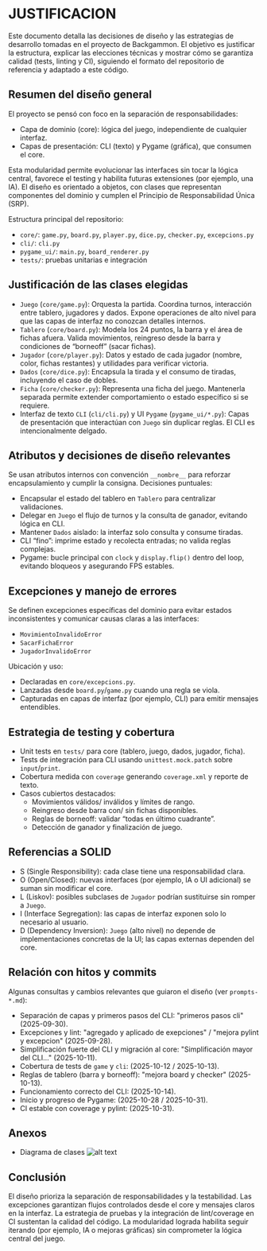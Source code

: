 # JUSTIFICACION

Este documento detalla las decisiones de diseño y las estrategias de desarrollo tomadas en el proyecto de Backgammon. El objetivo es justificar la estructura, explicar las elecciones técnicas y mostrar cómo se garantiza calidad (tests, linting y CI), siguiendo el formato del repositorio de referencia y adaptado a este código.

## Resumen del diseño general

El proyecto se pensó con foco en la separación de responsabilidades:

- Capa de dominio (core): lógica del juego, independiente de cualquier interfaz.
- Capas de presentación: CLI (texto) y Pygame (gráfica), que consumen el core.

Esta modularidad permite evolucionar las interfaces sin tocar la lógica central, favorece el testing y habilita futuras extensiones (por ejemplo, una IA). El diseño es orientado a objetos, con clases que representan componentes del dominio y cumplen el Principio de Responsabilidad Única (SRP).

Estructura principal del repositorio:

- `core/`: `game.py`, `board.py`, `player.py`, `dice.py`, `checker.py`, `excepcions.py`
- `cli/`: `cli.py`
- `pygame_ui/`: `main.py`, `board_renderer.py`
- `tests/`: pruebas unitarias e integración

## Justificación de las clases elegidas

- `Juego` (`core/game.py`): Orquesta la partida. Coordina turnos, interacción entre tablero, jugadores y dados. Expone operaciones de alto nivel para que las capas de interfaz no conozcan detalles internos.
- `Tablero` (`core/board.py`): Modela los 24 puntos, la barra y el área de fichas afuera. Valida movimientos, reingreso desde la barra y condiciones de “borneoff” (sacar fichas).
- `Jugador` (`core/player.py`): Datos y estado de cada jugador (nombre, color, fichas restantes) y utilidades para verificar victoria.
- `Dados` (`core/dice.py`): Encapsula la tirada y el consumo de tiradas, incluyendo el caso de dobles.
- `Ficha` (`core/checker.py`): Representa una ficha del juego. Mantenerla separada permite extender comportamiento o estado específico si se requiere.
- Interfaz de texto `CLI` (`cli/cli.py`) y UI `Pygame` (`pygame_ui/*.py`): Capas de presentación que interactúan con `Juego` sin duplicar reglas. El CLI es intencionalmente delgado.

## Atributos y decisiones de diseño relevantes

Se usan atributos internos con convención `__nombre__` para reforzar encapsulamiento y cumplir la consigna. Decisiones puntuales:

- Encapsular el estado del tablero en `Tablero` para centralizar validaciones.
- Delegar en `Juego` el flujo de turnos y la consulta de ganador, evitando lógica en CLI.
- Mantener `Dados` aislado: la interfaz solo consulta y consume tiradas.
- CLI “fino”: imprime estado y recolecta entradas; no valida reglas complejas.
- Pygame: bucle principal con `clock` y `display.flip()` dentro del loop, evitando bloqueos y asegurando FPS estables.

## Excepciones y manejo de errores

Se definen excepciones específicas del dominio para evitar estados inconsistentes y comunicar causas claras a las interfaces:

- `MovimientoInvalidoError`
- `SacarFichaError`
- `JugadorInvalidoError`

Ubicación y uso:

- Declaradas en `core/excepcions.py`.
- Lanzadas desde `board.py`/`game.py` cuando una regla se viola.
- Capturadas en capas de interfaz (por ejemplo, CLI) para emitir mensajes entendibles.

## Estrategia de testing y cobertura

- Unit tests en `tests/` para core (tablero, juego, dados, jugador, ficha).
- Tests de integración para CLI usando `unittest.mock.patch` sobre `input`/`print`.
- Cobertura medida con `coverage` generando `coverage.xml` y reporte de texto.
- Casos cubiertos destacados:
	- Movimientos válidos/ inválidos y límites de rango.
	- Reingreso desde barra con/ sin fichas disponibles.
	- Reglas de borneoff: validar “todas en último cuadrante”.
	- Detección de ganador y finalización de juego.

## Referencias a SOLID

- S (Single Responsibility): cada clase tiene una responsabilidad clara.
- O (Open/Closed): nuevas interfaces (por ejemplo, IA o UI adicional) se suman sin modificar el core.
- L (Liskov): posibles subclases de `Jugador` podrían sustituirse sin romper a `Juego`.
- I (Interface Segregation): las capas de interfaz exponen solo lo necesario al usuario.
- D (Dependency Inversion): `Juego` (alto nivel) no depende de implementaciones concretas de la UI; las capas externas dependen del core.

## Relación con hitos y commits

Algunas consultas y cambios relevantes que guiaron el diseño (ver `prompts-*.md`):

- Separación de capas y primeros pasos del CLI: "primeros pasos cli" (2025-09-30).
- Excepciones y lint: "agregado y aplicado de exepciones" / "mejora pylint y excepcion" (2025-09-28).
- Simplificación fuerte del CLI y migración al core: "Simplificación mayor del CLI…" (2025-10-11).
- Cobertura de tests de `game` y `cli`: (2025-10-12 / 2025-10-13).
- Reglas de tablero (barra y borneoff): "mejora board y checker" (2025-10-13).
- Funcionamiento correcto del CLI: (2025-10-14).
- Inicio y progreso de Pygame: (2025-10-28 / 2025-10-31).
- CI estable con coverage y pylint: (2025-10-31).

## Anexos

- Diagrama de clases ![alt text](image.png)

## Conclusión

El diseño prioriza la separación de responsabilidades y la testabilidad. Las excepciones garantizan flujos controlados desde el core y mensajes claros en la interfaz. La estrategia de pruebas y la integración de lint/coverage en CI sustentan la calidad del código. La modularidad lograda habilita seguir iterando (por ejemplo, IA o mejoras gráficas) sin comprometer la lógica central del juego.

